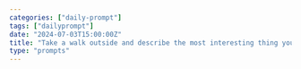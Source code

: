 ```yaml
---
categories: ["daily-prompt"]
tags: ["dailyprompt"]
date: "2024-07-03T15:00:00Z"
title: "Take a walk outside and describe the most interesting thing you see."
type: "prompts"
---
```

